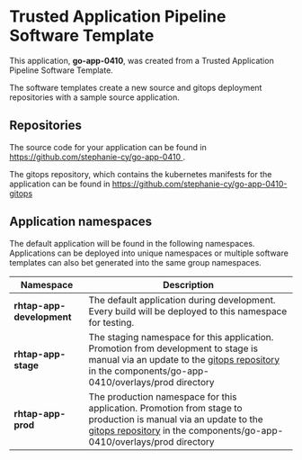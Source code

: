# Trusted Application Pipeline Software Template

This application, **go-app-0410**, was created from a Trusted Application Pipeline Software Template.

The software templates create a new source and gitops deployment repositories with a sample source application. 

## Repositories

The source code for your application can be found in [https://github.com/stephanie-cy/go-app-0410 ](https://github.com/stephanie-cy/go-app-0410 ).
 
The gitops repository, which contains the kubernetes manifests for the application can be found in 
[https://github.com/stephanie-cy/go-app-0410-gitops ](https://github.com/stephanie-cy/go-app-0410-gitops ) 

## Application namespaces 

The default application will be found in the following namespaces. Applications can be deployed into unique namespaces or multiple software templates can also bet generated into the same group namespaces.  

|  Namespace   |  Description   |  
| -------- | -------- |   
| **rhtap-app-development** | The default application during development. Every build will be deployed to this namespace for testing. | 
| **rhtap-app-stage** | The staging namespace for this application. Promotion from development to stage is manual via an update to the [gitops repository](https://github.com/stephanie-cy/go-app-0410-gitops ) in the components/go-app-0410/overlays/prod directory |  
| **rhtap-app-prod** | The production namespace for this application. Promotion from stage to production is manual via an update to the [gitops repository](https://github.com/stephanie-cy/go-app-0410-gitops ) in the components/go-app-0410/overlays/prod directory | 